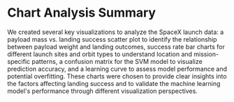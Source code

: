 # Chart Analysis Summary

We created several key visualizations to analyze the SpaceX launch data: a payload mass vs. landing success scatter plot to identify the relationship between payload weight and landing outcomes, success rate bar charts for different launch sites and orbit types to understand location and mission-specific patterns, a confusion matrix for the SVM model to visualize prediction accuracy, and a learning curve to assess model performance and potential overfitting. These charts were chosen to provide clear insights into the factors affecting landing success and to validate the machine learning model's performance through different visualization perspectives. 